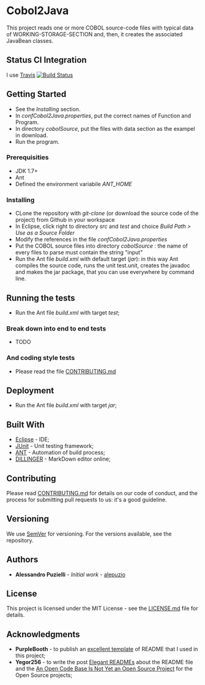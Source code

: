 # Cobol2Java

This project reads one or more COBOL source-code files with typical data of WORKING-STORAGE-SECTION and, then, it creates the  associated JavaBean classes.



## Status CI Integration
 
 I use [Travis](https://travis-ci.org/)
 [![Build Status](https://travis-ci.org/alepuzio/COBOL2JavaBean.svg?branch=master)](https://travis-ci.org/alepuzio/COBOL2JavaBean)

## Getting Started
 
 * See the _Installing_ section.
 * In _confCobol2Java.properties_, put the correct names of Function and Program.
 * In directory _cobolSource_, put the files with data section as the exampel in download. 
 * Run the program.

### Prerequisities
 
 * JDK 1.7+
 * Ant
 * Defined the environment variabile *ANT_HOME*

### Installing

 * CLone the repository with _git-clone_ (or download the source code of the project) from Github in your workspace
 * In Eclipse, click right to directory _src_ and _test_ and choice _Build Path > Use as a Source Folder_
 * Modify the references in the file _confCobol2Java.properties_ 
 * Put the COBOL source files into directory _cobolSource_ : the name of every files to parse must contain the string "input" 
 * Run the Ant file _build.xml_ with default target (_jar_): in this way Ant compiles the source code, runs the unit test.unit, creates the javadoc and makes the jar package, that you can use everywhere by command line.

## Running the tests

 * Run the Ant file _build.xml_ with target _test_;

### Break down into end to end tests
 * TODO

### And coding style tests
 * Please read the file [CONTRIBUTING.md](CONTRIBUTING.md)

## Deployment

 * Run the Ant file _build.xml_ with target _jar_;

## Built With

 * [Eclipse](http://www.eclipse.org) - IDE;
 * [JUnit](https://junit.org) - Unit testing framework;
 * [ANT](http://ant.apache.org) - Automation of build process;
 * [DILLINGER](http://dillinger.io ) - MarkDown editor online;

## Contributing

Please read [CONTRIBUTING.md](https://gist.github.com/PurpleBooth/b24679402957c63ec426) for details on our code of conduct, and the process for submitting pull requests to us: it's a good guideline.

## Versioning

We use [SemVer](http://semver.org/) for versioning. For the versions available, see the repository.

## Authors

 * **Alessandro Puzielli** - *Initial work* - [alepuzio](https://github.com/alepuzio)

## License

This project is licensed under the MIT License - see the [LICENSE.md](LICENSE) file for details.

## Acknowledgments

* **PurpleBooth** - to publish an [excellent template](https://gist.github.com/PurpleBooth/109311bb0361f32d87a2) of README that I used in this project;
* **Yegor256** - to write the post [Elegant READMEs](https://www.yegor256.com/2019/04/23/elegant-readme.html) about the README file and the [An Open Code Base Is Not Yet an Open Source Project](https://www.yegor256.com/2018/05/08/open-source-attributes.html) for the Open Source projects;
